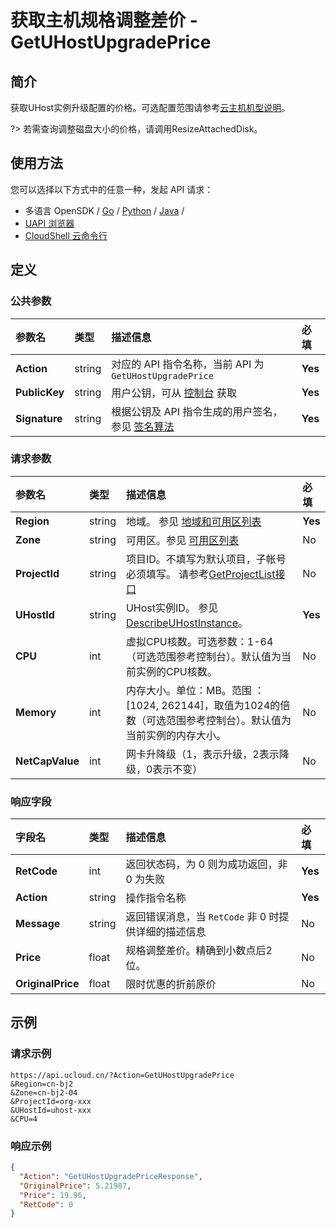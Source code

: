 # 获取主机规格调整差价 - GetUHostUpgradePrice

## 简介

获取UHost实例升级配置的价格。可选配置范围请参考[云主机机型说明](api/uhost-api/uhost_type)。

?> 若需查询调整磁盘大小的价格，请调用ResizeAttachedDisk。




## 使用方法

您可以选择以下方式中的任意一种，发起 API 请求：
- 多语言 OpenSDK / [Go](https://github.com/ucloud/ucloud-sdk-go) / [Python](https://github.com/ucloud/ucloud-sdk-python3) / [Java](https://github.com/ucloud/ucloud-sdk-java) /
- [UAPI 浏览器](https://console.ucloud.cn/uapi/detail?id=GetUHostUpgradePrice)
- [CloudShell 云命令行](https://shell.ucloud.cn/)


## 定义

### 公共参数

| 参数名 | 类型 | 描述信息 | 必填 |
|:---|:---|:---|:---|
| **Action**     | string  | 对应的 API 指令名称，当前 API 为 `GetUHostUpgradePrice`                        | **Yes** |
| **PublicKey**  | string  | 用户公钥，可从 [控制台](https://console.ucloud.cn/uapi/apikey) 获取                                             | **Yes** |
| **Signature**  | string  | 根据公钥及 API 指令生成的用户签名，参见 [签名算法](api/summary/signature.md)  | **Yes** |

### 请求参数

| 参数名 | 类型 | 描述信息 | 必填 |
|:---|:---|:---|:---|
| **Region** | string | 地域。 参见 [地域和可用区列表](api/summary/regionlist) |**Yes**|
| **Zone** | string | 可用区。参见 [可用区列表](api/summary/regionlist) |No|
| **ProjectId** | string | 项目ID。不填写为默认项目，子帐号必须填写。 请参考[GetProjectList接口](api/summary/get_project_list) |No|
| **UHostId** | string | UHost实例ID。 参见 [DescribeUHostInstance](api/uhost-api/describe_uhost_instance)。 |**Yes**|
| **CPU** | int | 虚拟CPU核数。可选参数：1-64（可选范围参考控制台）。默认值为当前实例的CPU核数。 |No|
| **Memory** | int | 内存大小。单位：MB。范围 ：[1024, 262144]，取值为1024的倍数（可选范围参考控制台）。默认值为当前实例的内存大小。 |No|
| **NetCapValue** | int | 网卡升降级（1，表示升级，2表示降级，0表示不变） |No|

### 响应字段

| 字段名 | 类型 | 描述信息 | 必填 |
|:---|:---|:---|:---|
| **RetCode** | int | 返回状态码，为 0 则为成功返回，非 0 为失败 |**Yes**|
| **Action** | string | 操作指令名称 |**Yes**|
| **Message** | string | 返回错误消息，当 `RetCode` 非 0 时提供详细的描述信息 |No|
| **Price** | float | 规格调整差价。精确到小数点后2位。 |No|
| **OriginalPrice** | float | 限时优惠的折前原价 |No|




## 示例

### 请求示例
    
```
https://api.ucloud.cn/?Action=GetUHostUpgradePrice
&Region=cn-bj2
&Zone=cn-bj2-04
&ProjectId=org-xxx
&UHostId=uhost-xxx
&CPU=4

```

### 响应示例
    
```json
{
  "Action": "GetUHostUpgradePriceResponse",
  "OriginalPrice": 5.21987,
  "Price": 19.96,
  "RetCode": 0
}
```





